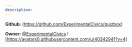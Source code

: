 ```yaml
---
description: 
---
```



**Github:** (https://github.com/ExperimentalCivics/quizbox)

**Owner:** [@ExperimentalCivics](https://github.com/ExperimentalCivics) ![https://avatars0.githubusercontent.com/u/40342941?v=4]

